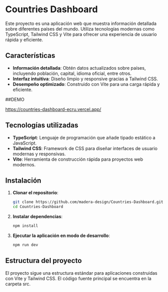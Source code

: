 # Countries Dashboard

Este proyecto es una aplicación web que muestra información detallada sobre diferentes países del mundo. Utiliza tecnologías modernas como TypeScript, Tailwind CSS y Vite para ofrecer una experiencia de usuario rápida y eficiente.

## Características

- **Información detallada**: Obtén datos actualizados sobre países, incluyendo población, capital, idioma oficial, entre otros.
- **Interfaz intuitiva**: Diseño limpio y responsive gracias a Tailwind CSS.
- **Desempeño optimizado**: Construido con Vite para una carga rápida y eficiente.

##DEMO

https://countries-dashboard-ecru.vercel.app/

## Tecnologías utilizadas

- **TypeScript**: Lenguaje de programación que añade tipado estático a JavaScript.
- **Tailwind CSS**: Framework de CSS para diseñar interfaces de usuario modernas y responsivas.
- **Vite**: Herramienta de construcción rápida para proyectos web modernos.

## Instalación

1. **Clonar el repositorio**:

   ```bash
   git clone https://github.com/madera-design/Countries-Dashboard.git
   cd Countries-Dashboard
   
2. **Instalar dependencias**:

   ```bash
   npm install
   
3. **Ejecutar la aplicación en modo de desarrollo**:

   ```bash
   npm run dev

## Estructura del proyecto
El proyecto sigue una estructura estándar para aplicaciones construidas con Vite y Tailwind CSS. El código fuente principal se encuentra en la carpeta src.


